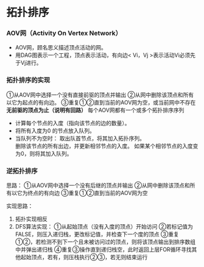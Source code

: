 


# 拓扑排序
### AOV网（Activity On Vertex Network）
- AOV网，顾名思义描述顶点活动的网。
- 用DAG图表示一个工程，顶点表示活动，有向边< Vi，Vj >表示活动Vi必须先于Vj进行。

### 拓扑排序的实现
①从AOV网中选择一个没有直接前驱的顶点并输出
②从网中删除该顶点和所有以它为起点的有向边。
③重复①②直到当前的AOV网为空，或当前网中不存在**无前驱的顶点为止（说明有回路）** 每个AOV网都有一个或多个拓扑排序序列

-   计算每个节点的入度（指向该节点的边的数量）。
-   将所有入度为0 的节点放入队列。
-   当队列不为空时：
    取出队首节点，将其加入拓扑序列。   
    删除该节点的所有出边，并更新相邻节点的入度。
    如果某个相邻节点的入度变为0，则将其加入队列。
    

### 逆拓扑排序
思路：
①从AOV网中选择一个没有后继的顶点并输出
②从网中删除该顶点和所有以它为终点的有向边
③重复①②直到当前的AOV网为空

实现思路：
1. 拓扑实现相反
2. DFS算法实现：
①从起始顶点（没有入度的顶点）开始访问
②若标记值为FALSE，则压入递归栈，更改标记值，并检查下一个度的顶点
③重复①②，若检测不到下一个且未被访问过的顶点，则将该顶点输出到排序数组中并弹出递归栈
④重复③操作直到递归栈空，此时返回上层FOR循环寻找其他起始顶点，若有，则压栈执行②③，若无则结束运行

<!--stackedit_data:
eyJoaXN0b3J5IjpbLTM0NjE3Nzg1MCwtMTgzMzQyODU0MSwtMj
A0NDc3NDQxNCwtMjIyMDAzMTQ1LC0xNDcyMjUxNTYyLDQ4MTQ4
ODgwM119
-->